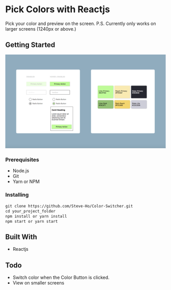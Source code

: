 # Pick Colors with Reactjs

Pick your color and preview on the screen.
P.S. Currently only works on larger screens (1240px or above.)

## Getting Started

![Color Switch Screenshot](https://github.com/Steve-Ho/Color-Switcher/blob/master/public/Color_Switch.png)

### Prerequisites

* Node.js
* Git
* Yarn or NPM

### Installing

```
git clone https://github.com/Steve-Ho/Color-Switcher.git
cd your_project_folder
npm install or yarn install
npm start or yarn start
```

## Built With

* Reactjs


## Todo

* Switch color when the Color Button is clicked.
* View on smaller screens
